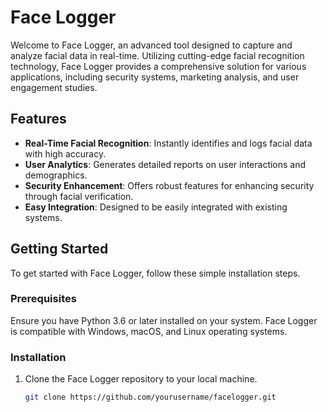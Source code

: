 # Face Logger

Welcome to Face Logger, an advanced tool designed to capture and analyze facial data in real-time. Utilizing cutting-edge facial recognition technology, Face Logger provides a comprehensive solution for various applications, including security systems, marketing analysis, and user engagement studies.

## Features

- **Real-Time Facial Recognition**: Instantly identifies and logs facial data with high accuracy.
- **User Analytics**: Generates detailed reports on user interactions and demographics.
- **Security Enhancement**: Offers robust features for enhancing security through facial verification.
- **Easy Integration**: Designed to be easily integrated with existing systems.

## Getting Started

To get started with Face Logger, follow these simple installation steps.

### Prerequisites

Ensure you have Python 3.6 or later installed on your system. Face Logger is compatible with Windows, macOS, and Linux operating systems.

### Installation

1. Clone the Face Logger repository to your local machine.

   ```bash
   git clone https://github.com/yourusername/facelogger.git
